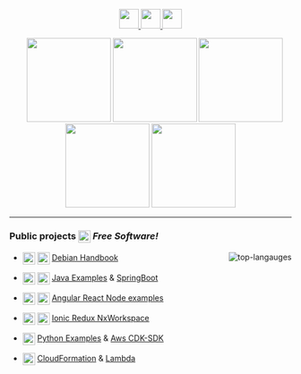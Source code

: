 <!--Ciao ![](https://user-images.githubusercontent.com/18350557/176309783-0785949b-9127-417c-8b55-ab5a4333674e.gif) Sono--> 
<!--Alberto Nao
=============================================================================================================================
-->
<!--badge see https://dev.to/envoy_/150-badges-for-github-pnk -->
<p align="center">
 <a href="https://www.credly.com/users/alberto-nao/badges" target="_blank" rel="nofollow">
  <img decoding="async" src="https://img.shields.io/badge/Certified-%23FF9900?style=plastic&amp;logo=AmazonAWS&amp;logoColor=black" style="height:35px;" />
  <img src="https://img.shields.io/badge/-Credly-005850?style=plastic&amp;logo=credly&amp;logoColor=white" style="height:35px;" />
 </a>
      <a href="https://www.linkedin.com/in/alberto-nao-31818a83/" rel="nofollow" target="_blank">
        <img src="https://img.shields.io/badge/-LinkedIn-blue?style=plastic&logo=Linkedin&logoColor=white"  style="height:35px;"  />
      </a>
</p>
<p align="center">
  <a href="https://www.credly.com/users/alberto-nao/badges" target="_blank" rel="nofollow" style="display:inline;margin-left:15px;text-decoration: none !important;">
      <img src="https://images.credly.com/size/340x340/images/0e284c3f-5164-4b21-8660-0d84737941bc/image.png"  style="height:150px;"/>
      <img src="https://images.credly.com/size/340x340/images/519a6dba-f145-4c1a-85a2-1d173d6898d9/image.png"  style="height:150px;"/>
      <img src="https://images.credly.com/size/340x340/images/b9feab85-1a43-4f6c-99a5-631b88d5461b/image.png"  style="height:150px;"/>
      <img src="https://images.credly.com/size/340x340/images/e07c6cc4-b737-4d7e-8ce8-66b6b7a60367/image.png" style="height:150px;"/>
      <!--<img src="https://images.credly.com/size/340x340/images/ec621e2a-c8f0-4459-806c-ae11829d372a/image.png" style="height:150px;"/>-->
      <img src="https://images.credly.com/size/340x340/images/00634f82-b07f-4bbd-a6bb-53de397fc3a6/image.png" style="height:150px;"/>
      <!--<img src="https://images.credly.com/size/340x340/images/2784d0d8-327c-406f-971e-9f0e15097003/image.png" style="height:150px;"/>-->
  </a>
</p>
<hr />
<p align="center"  valign="middle">
  <h3 align="left" >
  Public projects <a href="https://it.wikipedia.org/wiki/GNU_General_Public_License"  valign="middle"><img src="https://img.shields.io/badge/License-GNU-blue" style="height:22px;"  valign="middle"></a> <i>Free Software!</i></h3>
    <img align="right" alt="top-langauges" src="https://github-readme-stats.vercel.app/api/top-langs?username=alnao&show_icons=true&locale=it&theme=donut&layout=compact" />

  - <img src="https://img.shields.io/badge/Linux-BBCCEE?style=plastic&logo=Linux&logoColor=black" style="height:22px;"  valign="middle" /> <img src="https://img.shields.io/badge/Debian-A81D33?style=plastic&logo=Debian&logoColor=white" style="height:22px;"  valign="middle" /> [Debian Handbook](https://github.com/alnao/alnao/blob/main/DEBIAN.md)

  - <img src="https://img.shields.io/badge/Java-ED8B00?style=plastic&logo=openjdk&logoColor=black"  style="height:22px;"   valign="middle" /> <img src="https://img.shields.io/badge/SpringBoot-6DB33F?style=plastic&logo=SpringBoot&logoColor=white"  style="height:22px;"   valign="middle"/>  [Java Examples](https://github.com/alnao/JavaExamples) & [SpringBoot](https://github.com/alnao/JavaSpringBootExample)
  - <img src="https://img.shields.io/badge/Angular-DD0031?style=plastic&logo=angular&logoColor=angular"  style="height:22px;"  valign="middle" /> <img src="https://img.shields.io/badge/React-61DBFB?style=plastic&logo=react&logoColor=white"  style="height:22px;"  valign="middle"  /> [Angular React Node examples](https://github.com/alnao/AngularReactNodeExamples)
  - <img src="https://img.shields.io/badge/Ionic-3880FF?style=plastic&logo=ionic&logoColor=white"  style="height:22px;"  valign="middle"/> <img src="https://img.shields.io/badge/Redux-764abc?style=plastic&logo=redux&logoColor=white" style="height:22px;"  valign="middle" /> [Ionic Redux NxWorkspace](https://github.com/alnao/IonicReduxNxWorkspaceExample)
  - <img src="https://img.shields.io/badge/Python-3766AB?style=plastic&logo=Python&logoColor=white" style="height:22px;" valign="middle" /> [Python Examples](https://github.com/alnao/PythonExamples) & [Aws CDK-SDK](https://github.com/alnao/PythonExamples/tree/master/AWS)
  - <img src="https://img.shields.io/badge/AWS-%23FF9900?style=plastic&logo=AmazonAWS&logoColor=black" style="height:22px;"  valign="middle" /> [CloudFormation](https://github.com/alnao/AwsCloudFormationExamples) & [Lambda](https://github.com/alnao/AwsLambdaExamples)<!-- & [AlNao Manager](https://github.com/alnao/PythonExamples/tree/master/AWS) -->


</p>
